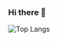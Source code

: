 ### Hi there 👋

![Top Langs](https://github-readme-stats.vercel.app/api/top-langs/?username=DebGoulart&theme=synthwave&hide_progress=true)
